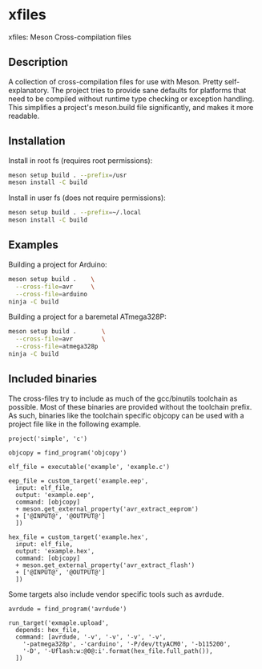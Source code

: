 
# xfiles

xfiles: Meson Cross-compilation files

## Description

A collection of cross-compilation files for use with Meson. Pretty self-explanatory.
The project tries to provide sane defaults for platforms that need to be compiled
without runtime type checking or exception handling. This simplifies a project's
meson.build file significantly, and makes it more readable.

## Installation

Install in root fs (requires root permissions):
```sh
meson setup build . --prefix=/usr
meson install -C build
```

Install in user fs (does not require permissions):
```sh
meson setup build . --prefix=~/.local
meson install -C build
```

## Examples

Building a project for Arduino:
```sh
meson setup build .    \
  --cross-file=avr     \
  --cross-file=arduino
ninja -C build
```

Building a project for a baremetal ATmega328P:
```sh
meson setup build .       \
  --cross-file=avr        \
  --cross-file=atmega328p
ninja -C build
```

## Included binaries

The cross-files try to include as much of the gcc/binutils toolchain as possible.
Most of these binaries are provided without the toolchain prefix. As such, binaries
like the toolchain specific objcopy can be used with a project file like in the
following example.

```meson
project('simple', 'c')

objcopy = find_program('objcopy')

elf_file = executable('example', 'example.c')

eep_file = custom_target('example.eep',
  input: elf_file,
  output: 'example.eep',
  command: [objcopy]
  + meson.get_external_property('avr_extract_eeprom')
  + ['@INPUT@', '@OUTPUT@']
  ])

hex_file = custom_target('example.hex',
  input: elf_file,
  output: 'example.hex',
  command: [objcopy]
  + meson.get_external_property('avr_extract_flash')
  + ['@INPUT@', '@OUTPUT@']
  ])
```

Some targets also include vendor specific tools such as avrdude.

```meson
avrdude = find_program('avrdude')

run_target('exmaple.upload',
  depends: hex_file,
  command: [avrdude, '-v', '-v', '-v', '-v',
    '-patmega328p', -'carduino', '-P/dev/ttyACM0', '-b115200',
    '-D', '-Uflash:w:@0@:i'.format(hex_file.full_path()),
  ])
```
